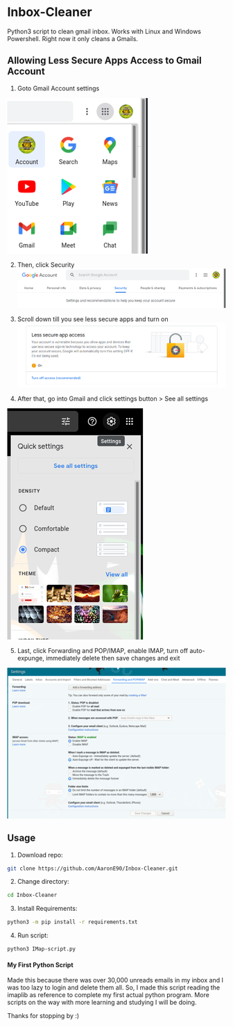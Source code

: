 # Inbox-Cleaner
Python3 script to clean gmail inbox. Works with Linux and Windows Powershell.
Right now it only cleans a Gmails.

## Allowing Less Secure Apps Access to Gmail Account
1. Goto Gmail Account settings

![Gmail Account](1.png "Gmail Account Settings")

2. Then, click Security
![Gmail Account](2.png "Gmail Security Settings")

3. Scroll down till you see less secure apps and turn on
![Gmail Account](3.png "Turn On Less Secure Apps")

4. After that, go into Gmail and click settings button > See all settings

![Gmail Account](4.png "Gmail Settings")

5. Last, click Forwarding and POP/IMAP, enable IMAP, turn off auto-expunge, immediately delete then save changes and exit

![Gmail Account](5.png "IMAP Settings")

## Usage

1. Download repo:
```sh
git clone https://github.com/AaronE90/Inbox-Cleaner.git
```
2. Change directory:
```sh
cd Inbox-Cleaner
```
3. Install Requirements:
```sh
python3 -m pip install -r requirements.txt
```
4. Run script:
```sh
python3 IMap-script.py
```

#### My First Python Script
Made this because there was over 30,000 unreads emails in my inbox and I was too lazy to login and delete them all.
So, I made this script reading the imaplib as reference to complete my first actual python program.
More scripts on the way with more learning and studying I will be doing. 

Thanks for stopping by :)
